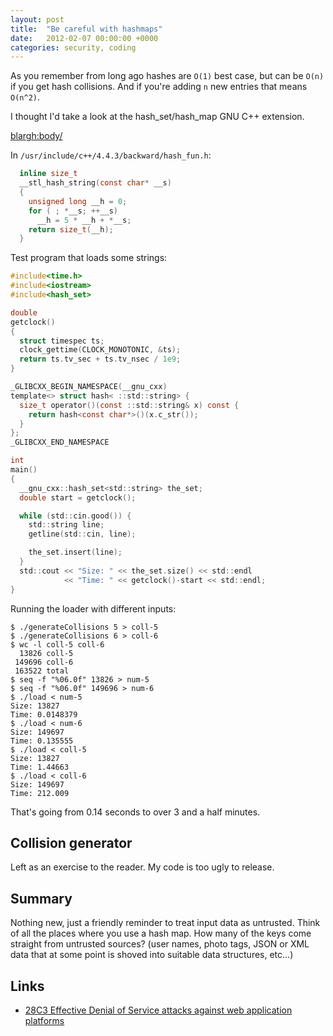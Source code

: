```yaml
---
layout: post
title:  "Be careful with hashmaps"
date:   2012-02-07 00:00:00 +0000
categories: security, coding
---
```


As you remember from long ago hashes are `O(1)` best case,
but can be `O(n)` if you get hash collisions. And if you're
adding `n` new entries that means `O(n^2)`.

I thought I'd take a look at the hash_set/hash_map GNU C++ extension.

<blargh:body/>

In `/usr/include/c++/4.4.3/backward/hash_fun.h`:

```c
  inline size_t
  __stl_hash_string(const char* __s)
  {
    unsigned long __h = 0;
    for ( ; *__s; ++__s)
      __h = 5 * __h + *__s;
    return size_t(__h);
  }
```

Test program that loads some strings:

```c
#include<time.h>
#include<iostream>
#include<hash_set>

double
getclock()
{
  struct timespec ts;
  clock_gettime(CLOCK_MONOTONIC, &ts);
  return ts.tv_sec + ts.tv_nsec / 1e9;
}

_GLIBCXX_BEGIN_NAMESPACE(__gnu_cxx)
template<> struct hash< ::std::string> {
  size_t operator()(const ::std::string& x) const {
    return hash<const char*>()(x.c_str());
  }
};
_GLIBCXX_END_NAMESPACE

int
main()
{
  __gnu_cxx::hash_set<std::string> the_set;
  double start = getclock();

  while (std::cin.good()) {
    std::string line;
    getline(std::cin, line);

    the_set.insert(line);
  }
  std::cout << "Size: " << the_set.size() << std::endl
            << "Time: " << getclock()-start << std::endl;
}
```

Running the loader with different inputs:

```
$ ./generateCollisions 5 > coll-5
$ ./generateCollisions 6 > coll-6
$ wc -l coll-5 coll-6
  13826 coll-5
 149696 coll-6
 163522 total
$ seq -f "%06.0f" 13826 > num-5
$ seq -f "%06.0f" 149696 > num-6
$ ./load < num-5
Size: 13827
Time: 0.0148379
$ ./load < num-6
Size: 149697
Time: 0.135555
$ ./load < coll-5
Size: 13827
Time: 1.44663
$ ./load < coll-6
Size: 149697
Time: 212.009
```

That's going from 0.14 seconds to over 3 and a half minutes.

## Collision generator

Left as an exercise to the reader. My code is too ugly to release.

## Summary

Nothing new, just a friendly reminder to treat input data as
untrusted. Think of all the places where you use a hash map. How many
of the keys come straight from untrusted sources? (user names, photo
tags, JSON or XML data that at some point is shoved into suitable data
structures, etc...)

## Links

* [28C3 Effective Denial of Service attacks against web application
  platforms](http://events.ccc.de/congress/2011/Fahrplan/events/4680.en.html)
